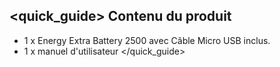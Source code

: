 ## <quick_guide> Contenu du produit

- 1 x Energy Extra Battery 2500 avec Câble Micro USB inclus.
- 1 x manuel d'utilisateur
</quick_guide>
